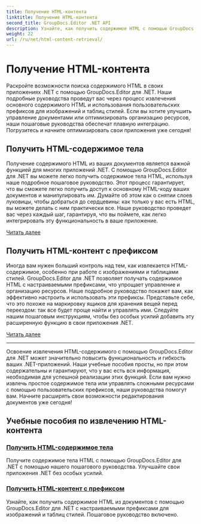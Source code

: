 ```yaml
---
title: Получение HTML-контента
linktitle: Получение HTML-контента
second_title: GroupDocs.Editor .NET API
description: Узнайте, как получить содержимое HTML с помощью GroupDocs.Editor для .NET. Включены пошаговые руководства по получению основного содержимого и пользовательских префиксов.
weight: 22
url: /ru/net/html-content-retrieval/
---
```


# Получение HTML-контента

Раскройте возможности поиска содержимого HTML в своих приложениях .NET с помощью GroupDocs.Editor для .NET. Наши подробные руководства проведут вас через процесс извлечения основного содержимого HTML и использования пользовательских префиксов для изображений и таблиц стилей. Если вы хотите улучшить управление документами или оптимизировать организацию ресурсов, наши пошаговые руководства обеспечат плавную интеграцию. Погрузитесь и начните оптимизировать свои приложения уже сегодня!

## Получить HTML-содержимое тела

Получение содержимого HTML из ваших документов является важной функцией для многих приложений .NET. С помощью GroupDocs.Editor для .NET вы можете легко получить содержимое тела HTML, используя наше подробное пошаговое руководство. Этот процесс гарантирует, что вы сможете легко получить доступ к основному HTML-коду ваших документов и манипулировать им. Думайте об этом как о снятии слоев луковицы, чтобы добраться до сердцевины: как только у вас есть HTML, вы можете делать с ним практически все. Наше руководство проведет вас через каждый шаг, гарантируя, что вы поймете, как легко интегрировать эту функциональность в ваше приложение.

[Читать далее](./retrieve-html-body-content/)

## Получить HTML-контент с префиксом

Иногда вам нужен больший контроль над тем, как извлекается HTML-содержимое, особенно при работе с изображениями и таблицами стилей. GroupDocs.Editor для .NET позволяет получать содержимое HTML с настраиваемыми префиксами, что упрощает управление и организацию ресурсов. Наше подробное руководство покажет вам, как эффективно настроить и использовать эти префиксы. Представьте себе, что это похоже на маркировку ящиков для хранения вещей перед переездом: так все будет проще найти и управлять ими. Следуйте нашим пошаговым инструкциям, чтобы без особых усилий добавить эту расширенную функцию в свои приложения .NET.

[Читать далее](./retrieve-html-content-with-prefix/)

---

Освоение извлечения HTML-содержимого с помощью GroupDocs.Editor для .NET может значительно повысить функциональность и гибкость ваших .NET-приложений. Наши учебные пособия просты, но при этом содержательны и гарантируют, что у вас есть вся информация, необходимая для успешной реализации этих функций. Если вам нужно извлечь простое содержимое тела или управлять сложными ресурсами с помощью пользовательских префиксов, наши руководства помогут вам. Начните расширять свои возможности редактирования документов уже сегодня!
## Учебные пособия по извлечению HTML-контента
### [Получить HTML-содержимое тела](./retrieve-html-body-content/)
Получите содержимое тела HTML с помощью GroupDocs.Editor для .NET с помощью нашего пошагового руководства. Улучшайте свои приложения .NET без особых усилий.
### [Получить HTML-контент с префиксом](./retrieve-html-content-with-prefix/)
Узнайте, как получить содержимое HTML из документов с помощью GroupDocs.Editor для .NET с настраиваемыми префиксами для изображений и таблиц стилей. Пошаговое руководство включено.